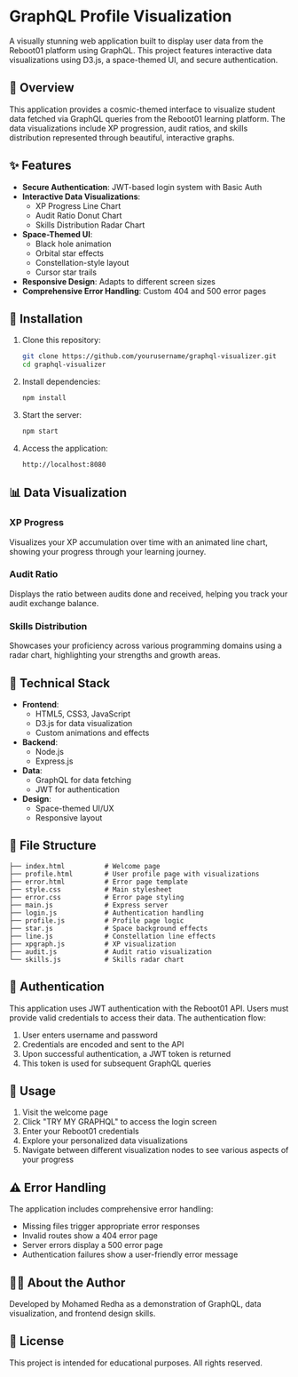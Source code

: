# GraphQL Profile Visualization

A visually stunning web application built to display user data from the Reboot01 platform using GraphQL. This project features interactive data visualizations using D3.js, a space-themed UI, and secure authentication.

## 🌌 Overview

This application provides a cosmic-themed interface to visualize student data fetched via GraphQL queries from the Reboot01 learning platform. The data visualizations include XP progression, audit ratios, and skills distribution represented through beautiful, interactive graphs.

## ✨ Features

- **Secure Authentication**: JWT-based login system with Basic Auth
- **Interactive Data Visualizations**:
  - XP Progress Line Chart
  - Audit Ratio Donut Chart
  - Skills Distribution Radar Chart
- **Space-Themed UI**:
  - Black hole animation
  - Orbital star effects
  - Constellation-style layout
  - Cursor star trails
- **Responsive Design**: Adapts to different screen sizes
- **Comprehensive Error Handling**: Custom 404 and 500 error pages

## 🚀 Installation

1. Clone this repository:
   ```bash
   git clone https://github.com/yourusername/graphql-visualizer.git
   cd graphql-visualizer
   ```

2. Install dependencies:
   ```bash
   npm install
   ```

3. Start the server:
   ```bash
   npm start
   ```

4. Access the application:
   ```
   http://localhost:8080
   ```

## 📊 Data Visualization

### XP Progress
Visualizes your XP accumulation over time with an animated line chart, showing your progress through your learning journey.

### Audit Ratio
Displays the ratio between audits done and received, helping you track your audit exchange balance.

### Skills Distribution
Showcases your proficiency across various programming domains using a radar chart, highlighting your strengths and growth areas.

## 🔧 Technical Stack

- **Frontend**:
  - HTML5, CSS3, JavaScript
  - D3.js for data visualization
  - Custom animations and effects
- **Backend**:
  - Node.js
  - Express.js
- **Data**:
  - GraphQL for data fetching
  - JWT for authentication
- **Design**:
  - Space-themed UI/UX
  - Responsive layout

## 📁 File Structure

```
├── index.html          # Welcome page
├── profile.html        # User profile page with visualizations
├── error.html          # Error page template
├── style.css           # Main stylesheet
├── error.css           # Error page styling
├── main.js             # Express server
├── login.js            # Authentication handling
├── profile.js          # Profile page logic
├── star.js             # Space background effects
├── line.js             # Constellation line effects
├── xpgraph.js          # XP visualization
├── audit.js            # Audit ratio visualization
└── skills.js           # Skills radar chart
```

## 🔐 Authentication

This application uses JWT authentication with the Reboot01 API. Users must provide valid credentials to access their data. The authentication flow:

1. User enters username and password
2. Credentials are encoded and sent to the API
3. Upon successful authentication, a JWT token is returned
4. This token is used for subsequent GraphQL queries

## 🌟 Usage

1. Visit the welcome page
2. Click "TRY MY GRAPHQL" to access the login screen
3. Enter your Reboot01 credentials
4. Explore your personalized data visualizations
5. Navigate between different visualization nodes to see various aspects of your progress

## ⚠️ Error Handling

The application includes comprehensive error handling:
- Missing files trigger appropriate error responses
- Invalid routes show a 404 error page
- Server errors display a 500 error page
- Authentication failures show a user-friendly error message

## 👨‍💻 About the Author

Developed by Mohamed Redha as a demonstration of GraphQL, data visualization, and frontend design skills.

## 📄 License

This project is intended for educational purposes. All rights reserved.
